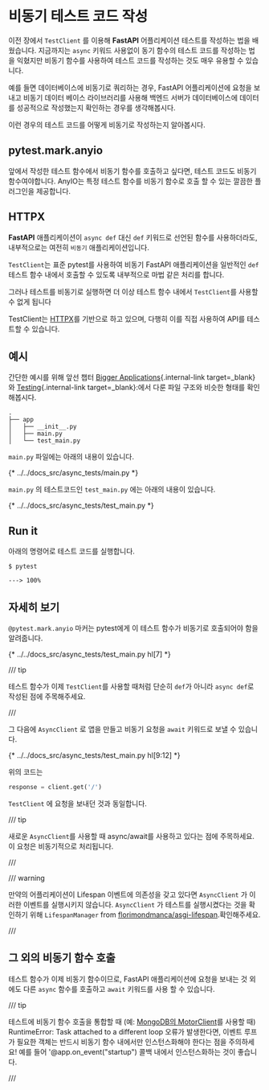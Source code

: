 # 비동기 테스트 코드 작성

이전 장에서  `TestClient` 를 이용해 **FastAPI** 어플리케이션 테스트를 작성하는 법을 배웠습니다.
지금까지는 `async` 키워드 사용없이 동기 함수의 테스트 코드를 작성하는 법을 익혔지만 비동기 함수를 사용하여 테스트 코드를 작성하는 것도 매우 유용할 수 있습니다.

예를 들면 데이터베이스에 비동기로 쿼리하는 경우,
FastAPI 어플리케이션에 요청을 보내고 비동기 데이터 베이스 라이브러리를 사용해 백엔드 서버가 데이터베이스에 데이터를 성공적으로 작성했는지 확인하는 경우를 생각해봅시다.

이런 경우의 테스트 코드를 어떻게 비동기로 작성하는지 알아봅시다.

## pytest.mark.anyio

앞에서 작성한 테스트 함수에서 비동기 함수를 호출하고 싶다면, 테스트 코드도 비동기 함수여야합니다.
AnyIO는 특정 테스트 함수를 비동기 함수로 호출 할 수 있는 깔끔한 플러그인을 제공합니다.


## HTTPX

**FastAPI** 애플리케이션이  `async def` 대신 `def` 키워드로 선언된 함수를 사용하더라도, 내부적으로는 여전히 `비동기` 애플리케이션입니다.

`TestClient`는 표준 pytest를 사용하여 비동기 FastAPI 애플리케이션을 일반적인 `def` 테스트 함수 내에서 호출할 수 있도록 내부적으로 마법 같은 처리를 합니다.

그러나 테스트를 비동기로 실행하면 더 이상 테스트 함수 내에서 `TestClient`를 사용할 수 없게 됩니다


TestClient는 <a href="https://www.python-httpx.org" class="external-link" target="_blank">HTTPX</a>를 기반으로 하고 있으며, 다행히 이를 직접 사용하여 API를 테스트할 수 있습니다.

## 예시

간단한 예시를 위해 앞선 챕터 [Bigger Applications](../tutorial/bigger-applications.md){.internal-link target=_blank} 와 [Testing](../tutorial/testing.md){.internal-link target=_blank}:에서 다룬 파일 구조와 비슷한 형태를 확인해봅시다.

```
.
├── app
│   ├── __init__.py
│   ├── main.py
│   └── test_main.py
```

 `main.py` 파일에는 아래의 내용이 있습니다.

{* ../../docs_src/async_tests/main.py *}

 `main.py` 의 테스트코드인 `test_main.py` 에는 아래의 내용이 있습니다.

{* ../../docs_src/async_tests/test_main.py *}

## Run it

아래의 명령어로 테스트 코드를 실행합니다.

<div class="termy">

```console
$ pytest

---> 100%
```

</div>

## 자세히 보기

`@pytest.mark.anyio` 마커는 pytest에게 이 테스트 함수가 비동기로 호출되어야 함을 알려줍니다.

{* ../../docs_src/async_tests/test_main.py hl[7] *}

/// tip

테스트 함수가 이제 `TestClient`를 사용할 때처럼 단순히 `def`가 아니라 `async def`로 작성된 점에 주목해주세요.

///

그 다음에  `AsyncClient` 로 앱을 만들고 비동기 요청을 `await` 키워드로 보낼 수 있습니다.

{* ../../docs_src/async_tests/test_main.py hl[9:12] *}

위의 코드는

```Python
response = client.get('/')
```

`TestClient` 에 요청을 보내던 것과 동일합니다.

/// tip

새로운 `AsyncClient`를 사용할 때 async/await를 사용하고 있다는 점에 주목하세요. 이 요청은 비동기적으로 처리됩니다.

///

/// warning

만약의 어플리케이션이 Lifespan 이벤트에 의존성을 갖고 있다면 `AsyncClient` 가 이러한 이벤트를 실행시키지 않습니다.
`AsyncClient` 가 테스트를 실행시켰다는 것을 확인하기 위해 
`LifespanManager` from <a href="https://github.com/florimondmanca/asgi-lifespan#usage" class="external-link" target="_blank">florimondmanca/asgi-lifespan</a>.확인해주세요.


///

## 그 외의 비동기 함수 호출

테스트 함수가 이제 비동기 함수이므로, FastAPI 애플리케이션에 요청을 보내는 것 외에도 다른 `async` 함수를 호출하고 `await` 키워드를 사용 할 수 있습니다.

/// tip

테스트에 비동기 함수 호출을 통합할 때 (예: <a href="https://stackoverflow.com/questions/41584243/runtimeerror-task-attached-to-a-different-loop" class="external-link" target="_blank">MongoDB의 MotorClient</a>를 사용할 때) RuntimeError: Task attached to a different loop 오류가 발생한다면, 이벤트 루프가 필요한 객체는 반드시 비동기 함수 내에서만 인스턴스화해야 한다는 점을 주의하세요!
예를 들어 '@app.on_event("startup") 콜백 내에서 인스턴스화하는 것이 좋습니다.

///